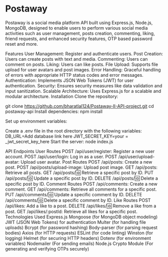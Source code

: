 # Postaway

Postaway is a social media platform API built using Express.js, Node.js, MongoDB, designed to enable users to perform various social media activities such as user management, posts creation, commenting, liking, friend requests, and enhanced security features, OTP based password reset and more.

Features
User Management: Register and authenticate users.
Post Creation: Users can create posts with text and media.
Commenting: Users can comment on posts.
Liking: Users can like posts.
File Upload: Supports file upload for user avatars and post images.
Error Handling: Graceful handling of errors with appropriate HTTP status codes and error messages.
Authentication: Implements JSON Web Tokens (JWT) for user authentication.
Security: Ensures security measures like data validation and input sanitization.
Scalable Architecture: Uses Express.js for a scalable and modular architecture.
Installation
Clone the repository:

git clone https://github.com/bharatlal124/Postaway-II-API-project.git
cd postaway-api
Install dependencies: npm install

Set up environment variables:

Create a .env file in the root directory with the following variables:
DB_URL=Add database link here
JWT_SECRET_KEY=your = _jwt_secret_key_here
Start the server: node index.js

API Endpoints
User Routes
POST /api/user/register: Register a new user account.
POST /api/user/login: Log in as a user.
POST /api/user/upload-avatar: Upload user avatar.
Post Routes
POST /api/posts: Create a new post.
POST /api/posts/upload-image: Upload post image.
GET /api/posts: Retrieve all posts.
GET /api/posts/:id: Retrieve a specific post by ID.
PUT /api/posts/:id: Update a specific post by ID.
DELETE /api/posts/:id: Delete a specific post by ID.
Comment Routes
POST /api/comments: Create a new comment.
GET /api/comments: Retrieve all comments for a specific post.
PUT /api/comments/:id: Update a specific comment by ID.
DELETE /api/comments/:id: Delete a specific comment by ID.
Like Routes
POST /api/likes: Add a like to a post.
DELETE /api/likes/:id: Remove a like from a post.
GET /api/likes/:postId: Retrieve all likes for a specific post.
Technologies Used
Express.js
Mongoose (for MongoDB object modeling)
JWT (JSON Web Tokens) for authentication
Multer (for handling file uploads)
Bcrypt (for password hashing)
Body-parser (for parsing request bodies)
Axios (for HTTP requests)
ESLint (for code linting)
Winston (for logging)
Helmet (for securing HTTP headers)
Dotenv (for environment variables)
Nodemailer (For sending emails)
Node.js Crypto Module (For generating and verifying OTPs securely)
